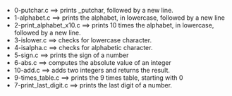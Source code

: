 - 0-putchar.c ==>	prints _putchar, followed by a new line.
- 1-alphabet.c ==>	prints the alphabet, in lowercase, followed by a new line
- 2-print_alphabet_x10.c ==>	 prints 10 times the alphabet, in lowercase, followed by a new line.
- 3-islower.c ==>	checks for lowercase character.
- 4-isalpha.c ==>	checks for alphabetic character.
- 5-sign.c ==>	 prints the sign of a number
- 6-abs.c ==>	 computes the absolute value of an integer
- 10-add.c ==>	adds two integers and returns the result.
- 9-times_table.c ==>	prints the 9 times table, starting with 0
- 7-print_last_digit.c ==>	prints the last digit of a number.
